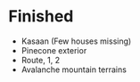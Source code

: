 # Finished
 - Kasaan (Few houses missing)
 - Pinecone exterior
 - Route, 1, 2
 - Avalanche mountain terrains